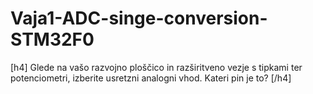 # Vaja1-ADC-singe-conversion-STM32F0
[h4] Glede na vašo razvojno ploščico in razširitveno vezje s tipkami ter potenciometri, izberite usretzni analogni vhod. Kateri pin je to? [/h4]
